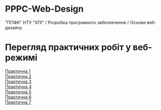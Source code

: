 # PPPC-Web-Design
"ППФК" НТУ "ХПІ" / Розробка програмного забезпечення / Основи веб-дизайну

# Перегляд практичних робіт у веб-режимі
[Практична 1](https://liubquanti.github.io/PPPC-Web-Design/Practical%201/)
<br>
[Практична 2](https://liubquanti.github.io/PPPC-Web-Design/Practical%202/)
<br>
[Практична 3](https://liubquanti.github.io/PPPC-Web-Design/Practical%203/)
<br>
[Практична 4](https://liubquanti.github.io/PPPC-Web-Design/Practical%204/)
<br>
[Практична 5](https://liubquanti.github.io/PPPC-Web-Design/Practical%205/)
<br>
[Практична 6](https://liubquanti.github.io/PPPC-Web-Design/Practical%206/)
<br>
[Практична 7](https://liubquanti.github.io/PPPC-Web-Design/Practical%207/)
